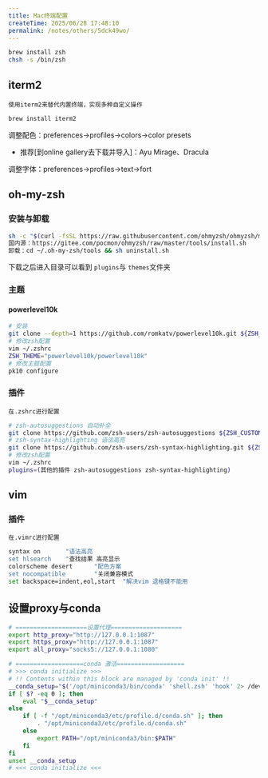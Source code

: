 ```yaml
---
title: Mac终端配置
createTime: 2025/06/28 17:48:10
permalink: /notes/others/5dck49wo/
---
```

```sh
brew install zsh
chsh -s /bin/zsh
```

## iterm2

`使用iterm2来替代内置终端，实现多种自定义操作`

```sh
brew install iterm2
```

调整配色：preferences->profiles->colors->color presets

- 推荐[到online gallery去下载并导入]：Ayu Mirage、Dracula

调整字体：preferences->profiles->text->fort

## oh-my-zsh

### 安装与卸载

```sh
sh -c "$(curl -fsSL https://raw.githubusercontent.com/ohmyzsh/ohmyzsh/master/tools/install.sh)"
国内源：https://gitee.com/pocmon/ohmyzsh/raw/master/tools/install.sh
卸载：cd ~/.oh-my-zsh/tools && sh uninstall.sh
```

下载之后进入目录可以看到 `plugins`与 `themes`文件夹

### 主题

#### powerlevel10k

```sh
# 安装
git clone --depth=1 https://github.com/romkatv/powerlevel10k.git ${ZSH_CUSTOM:-$HOME/.oh-my-zsh/custom}/themes/powerlevel10k
# 修改zsh配置
vim ~/.zshrc
ZSH_THEME="powerlevel10k/powerlevel10k"
# 修改主题配置
pk10 configure
```

### 插件

`在.zshrc进行配置`

```sh
# zsh-autosuggestions 自动补全
git clone https://github.com/zsh-users/zsh-autosuggestions ${ZSH_CUSTOM:-~/.oh-my-zsh/custom}/plugins/zsh-autosuggestions
# zsh-syntax-highlighting 语法高亮
git clone https://github.com/zsh-users/zsh-syntax-highlighting.git ${ZSH_CUSTOM:-~/.oh-my-zsh/custom}/plugins/zsh-syntax-highlighting
# 修改zsh配置
vim ~/.zshrc
plugins=(其他的插件 zsh-autosuggestions zsh-syntax-highlighting)
```

## vim

### 插件

`在.vimrc进行配置`

```sh
syntax on       "语法高亮
set hlsearch    "查找结果 高亮显示
colorscheme desert      "配色方案
set nocompatible        "关闭兼容模式
set backspace=indent,eol,start  "解决vim 退格键不能用
```

## 设置proxy与conda

```sh
# ====================设置代理====================
export http_proxy="http://127.0.0.1:1087"
export https_proxy="http://127.0.0.1:1087"
export all_proxy="socks5://127.0.0.1:1080"

# ===================conda 激活===================
# >>> conda initialize >>>
# !! Contents within this block are managed by 'conda init' !!
__conda_setup="$('/opt/miniconda3/bin/conda' 'shell.zsh' 'hook' 2> /dev/null)"
if [ $? -eq 0 ]; then
    eval "$__conda_setup"
else
    if [ -f "/opt/miniconda3/etc/profile.d/conda.sh" ]; then
        . "/opt/miniconda3/etc/profile.d/conda.sh"
    else
        export PATH="/opt/miniconda3/bin:$PATH"
    fi
fi
unset __conda_setup
# <<< conda initialize <<<
```
